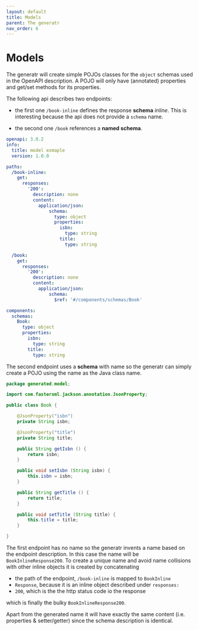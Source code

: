 ```yaml
---
layout: default
title: Models
parent: The generatr
nav_order: 6
---
```


# Models

The generatr will create simple POJOs classes for the `object` schemas used in the OpenAPI description.
A POJO will only have (annotated) properties and get/set methods for its properties. 

The following api describes two endpoints:

- the first one `/book-inline` defines the response **schema** *inline*. This is interesting because the
api does not provide a `schema` name.

- the second one `/book` references a **named schema**. 

```yaml
openapi: 3.0.2
info:
  title: model exmaple
  version: 1.0.0

paths:
  /book-inline:
    get:
      responses:
        '200':
          description: none
          content:
            application/json:
                schema:
                  type: object
                  properties:
                    isbn:
                      type: string
                    title:
                      type: string

  /book:
    get:
      responses:
        '200':
          description: none
          content:
            application/json:
                schema:
                  $ref: '#/components/schemas/Book'

components:
  schemas:
    Book:
      type: object
      properties:
        isbn:
          type: string
        title:
          type: string
```

The second endpoint uses a **schema** with name so the generatr can simply create a POJO using the
name as the Java class name. 

```java
package generated.model;

import com.fasterxml.jackson.annotation.JsonProperty;

public class Book {

    @JsonProperty("isbn")
    private String isbn;

    @JsonProperty("title")
    private String title;

    public String getIsbn () {
        return isbn;
    }

    public void setIsbn (String isbn) {
        this.isbn = isbn;
    }

    public String getTitle () {
        return title;
    }

    public void setTitle (String title) {
        this.title = title;
    }

}
```

The first endpoint has no name so the generatr invents a name based on the endpoint description.
In this case the name will be `BookInlineResponse200`. To create a unique name and avoid name collisions
with other inline objects it is created by concatenating 

- the path of the endpoint, `/book-inline` is mapped to `BookInline`
- `Response`, because it is an inline object described under `responses:`
- `200`, which is the the http status code io the response    

which is finally the bulky `BookInlineResponse200`.

Apart from the generated name it will have exactly the same content (i.e. properties & setter/getter)
since the schema description is identical.

